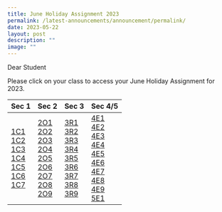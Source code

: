 ```yaml
---
title: June Holiday Assignment 2023
permalink: /latest-announcements/announcement/permalink/
date: 2023-05-22
layout: post
description: ""
image: ""
---
```

Dear Student

Please click on your class to access your June Holiday Assignment for 2023.

| Sec 1 | Sec 2 | Sec 3 | Sec 4/5  |
| -------- | -------- | -------- | -------| 
| [1C1](https://docs.google.com/document/d/1vt7xlxcADGL_x15bYxQcoTmUBCqMRinRjE1UwRWXs3E/edit?usp=share_link)  <br>[1C2](https://docs.google.com/document/d/1DTwfflENXWQLu6Lio4n0fmL8ChYbvFdMVm_6k9YTHX0/edit?usp=sharing) <br>[1C3](https://docs.google.com/document/d/1LaLyBlLdMKuTbVzHX--zb5yOtszVcRIm3PmCqL8akL0/edit?usp=sharing)<br>[1C4](https://docs.google.com/document/d/1P9jKPgTfe4dxtq1O-ePo40320XOyfaZ6LFqgq_U1cRQ/edit?usp=sharing)<br>[1C5](https://docs.google.com/document/d/1diRtqIxFr8uB2NAuMSXwkD8WBqSdga0sF6gildlc_FE/edit?usp=sharing)<br>[1C6](https://docs.google.com/document/d/13FkCnuvsZdKEwjlaTCfxxoAOr58M_B2eWogcLSseI_k/edit?usp=sharing) <br>[1C7](https://docs.google.com/document/d/18lzoVjj4XV5bBTivI7xnpSQ2tULQGgk99XQUtsfC6ns/edit?usp=sharing) | [2O1](https://docs.google.com/document/d/1VHNcZw7NcL2F8aavmHNjs3Tp9NWalC20U7ZH1aelWgk/edit?usp=share_link)<br> [2O2](https://docs.google.com/document/d/1GKnTSgtgPryCpyyzPSXp34tmUiSzC5Ll1Jx4wq9Y8nI/edit?usp=sharing)<br> [2O3](https://docs.google.com/document/d/1nNzhu1G05h2ijl6pKjy8VjqQ5TR3PPHyb5GbEDCQWd0/edit?usp=sharing)<br> [2O4](https://docs.google.com/document/d/1bHuPQAzmO-BtToTVRCLFQfudqHpPuxrucXmdiMN9Xs0/edit?usp=sharing)<br>[2O5](https://docs.google.com/document/d/1CeWjKwVq2VUbxKb9lMgQIc6SAlJIjD2dRBQSriLig8M/edit?usp=sharing)<br>[2O6](https://docs.google.com/document/d/1af8UQLWZACpZc2ydwnAhTIz5HueYjDkEk6r8Ko-vDl0/edit?usp=sharing)<br>[2O7](https://docs.google.com/document/d/1cFp85QBcvCxdL1ISDDHrZ6-Gdx_-b04F90_vGmnOEJw/edit?usp=sharing)<br>[2O8](https://docs.google.com/document/d/11py6lzN3caaht9XhDHKk_p3mf-U-M6BdbFKoqSBW7Fw/edit?usp=sharing)<br>[2O9](https://docs.google.com/document/d/1Ayj0dF_BAMg4cxu5PIVHbxZvViyC-Yr2msfNjaq6AnY/edit?usp=sharing)<br>     | [3R1](https://docs.google.com/document/d/1flsIzUc2fk18OgDzXBqaYIKhULfaElfBCq_V-izb_gU/edit?usp=sharing)<br>[3R2](https://docs.google.com/document/d/1jZNZlC9PCCrQmAya4aa9CI1OUiybStLywh23fDHgLc8/edit?usp=sharing)<br>[3R3](https://docs.google.com/document/d/1m3m7dHVcrLvGETuucQkGL5v5-P0GJtJeVzE_5bGTekQ/edit?usp=sharing)<br>[3R4](https://docs.google.com/document/d/1S1-9B5ud8TOPXY3kLxYETB27pJeho4PtuwPic8orEj0/edit?usp=sharing)<br>[3R5](https://docs.google.com/document/d/1Aq4GZJpqrT3Xbl0MDpH-bhf4KLEyoNqebroMZbKF2NI/edit?usp=sharing)<br>[3R6](https://docs.google.com/document/d/1IRpLeZbYTbKD2scHzvLH0f8UgzFroNUk1lBTmycDhMY/edit?usp=sharing)<br>[3R7](https://docs.google.com/document/d/1MIiMpaGYazVe1M1PHqkgiPc6nqy8OIZqvAY2f8BNkCQ/edit?usp=sharing)<br>[3R8](https://docs.google.com/document/d/1fRWJbVq02mV72XDTWPG2OLP8AYW7n6wc_LgX2zav_44/edit?usp=sharing)<br>[3R9](https://docs.google.com/document/d/1IicyhwE7AlSiOn29NBNIkzXb70VVPCSP-djoCrADu9I/edit?usp=sharing)<br> | [4E1](https://docs.google.com/document/d/1ir0-QfMaqqzX0BSzvyyWtcMXvv4mBNKoWXgs9-pw2tw/edit?usp=sharing)<br> [4E2](https://docs.google.com/document/d/1beSe0-pDu3K8ejzQaXvNR56LG3nc97Nvy1FGEEY-vlI/edit?usp=sharing)<br>[4E3](https://docs.google.com/document/d/1gV3Ox1rC7paZDjeFcq7d2OZsL8qf4KEXaGlV4Zo0KDo/edit?usp=sharing) <br> [4E4](https://docs.google.com/document/d/1XwO_NAq00ecx6lpzum-3V_sc_o2tyoxbO7d7TGIqOpY/edit?usp=sharing) <br> [4E5](https://docs.google.com/document/d/11b33_a-AFdYjsQMidaK_ZNuecH1AzAZeTYQXeBCGJUc/edit?usp=sharing)<br>[4E6](https://docs.google.com/document/d/1g4yGyiRoVvAvFNpsyuXqfIRGLYKZqewqo92ooccfx5E/edit?usp=sharing)<br> [4E7](https://docs.google.com/document/d/1g4yGyiRoVvAvFNpsyuXqfIRGLYKZqewqo92ooccfx5E/edit?usp=sharing)<br>[4E8](https://docs.google.com/document/d/1q8uMqu2nNSZ8C5x5BVl5eGYSz3k42F4VmnlTKJhXArc/edit?usp=sharing)<br>[4E9](https://docs.google.com/document/d/1N5-I3ZqXs7GBUEOD9EIZsy2E08BT1LRHn9uPOPMjKlk/edit?usp=sharing)<br> [5E1](https://docs.google.com/document/d/18Nf8lLh-GY7aBad_KOHifbLBMPHyKLYWvE_k-xBwqTM/edit?usp=sharing)<br> |